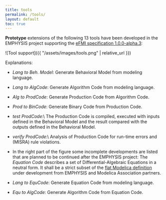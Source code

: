 ```yaml
---
title: tools
permalink: /tools/
layout: default
toc: true
---
```


**Prototype** extensions of the following 13 tools have been developed in the EMPHYSIS project supporting
the [eFMI specification 1.0.0-alpha.3](https://emphysis.github.io/pages/downloads/efmi_specification_1.0.0-alpha.3.html):

![Tool support]({{ "/assets/images/tools.png" | relative_url }})

Explanations:

- _Lang to Beh. Model_: Generate Behavioral Model from modeling language.

- _Lang to AlgCode_: Generate Algorithm Code from modeling language.

- _Alg to ProdCode_: Generate Production Code from Algorithm Code.

- _Prod to BinCode_: Generate Binary Code from Production Code.

- _test ProdCode_:\\
  The Production Code is compiled, executed with inputs defined in the
  Behavioral Model and the result compared with the outputs defined in the Behavioral Model.

- _verify ProdCode_:\\
  Analysis of Production Code for run-time errors and (MISRA) rule violations.
  
- In the right part of the figure some incomplete developments are listed that
  are planned to be continued after the EMPHYSIS project:
  The _Equation Code_ describes a set of Differential-Algebraic Equations in a
  neutral form. It shall be a strict subset of the [flat Modelica definition](https://github.com/modelica/ModelicaSpecification/blob/MCP/0031/RationaleMCP/0031/ReadMe.md)
  under development from EMPHYSIS and Modelica Association partners.

- _Lang to EquCode_: Generate Equation Code from modeling language.

- _Equ to AlgCode_: Generate Algorithm Code from Equation Code.
